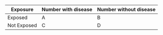 | Exposure    | Number with disease | Number without disease |
|----------   |---------------------|------------------------|
| Exposed     | A                   | B                      |
| Not Exposed | C                   | D                      |